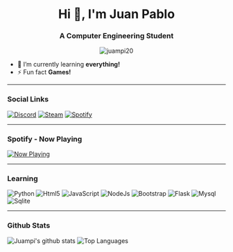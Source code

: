 <h1 align="center">Hi 👋, I'm Juan Pablo</h1>
<h3 align="center">A Computer Engineering Student</h3>

<p align="center">
<img src="https://badges.pufler.dev/visits/juampi20/juampi20" alt="juampi20" />
</p>

- 🌱 I’m currently learning **everything!**
- ⚡ Fun fact **Games!**

---
### Social Links
[![Discord][discord-badge]][discord]
[![Steam][steam-badge]][steam]
[![Spotify][spotify-badge]][spotify]

---
### Spotify - Now Playing
[![Now Playing](https://now-playing-profile-gules.vercel.app/now-playing)](https://now-playing-profile-gules.vercel.app/now-playing?open)

---
### Learning
![Python][python-badge]
![Html5][html5-badge]
![JavaScript][javascript-badge]
![NodeJs][nodejs-badge]
![Bootstrap][bootstrap-badge]
![Flask][flask-badge]
![Mysql][mysql-badge]
![Sqlite][sqlite-badge]

---
### Github Stats
![Juampi's github stats](https://github-readme-stats.vercel.app/api/top-langs/?username=juampi20&layout=default)
![Top Languages](https://github-readme-stats.vercel.app/api?username=juampi20&show_icons=true)


<!-- Links -->
[discord]: https://discord.gg/aMU9Akx
[steam]: https://steamcommunity.com/id/juampig20
[spotify]: https://open.spotify.com/user/11150996597

<!-- Badges -->
[discord-badge]: https://img.shields.io/badge/discord-%237289DA.svg?&style=for-the-badge&logo=discord&logoColor=white
[steam-badge]: https://img.shields.io/badge/Steam-%23000000.svg?&style=for-the-badge&logo=steam&logoColor=white
[spotify-badge]: https://img.shields.io/badge/spotify-%231ED760.svg?&style=for-the-badge&logo=spotify&logoColor=white
[python-badge]: https://img.shields.io/badge/python%20-%2314354C.svg?&style=for-the-badge&logo=python&logoColor=white
[html5-badge]: https://img.shields.io/badge/html5%20-%23E34F26.svg?&style=for-the-badge&logo=html5&logoColor=white
[javascript-badge]: https://img.shields.io/badge/javascript%20-%23323330.svg?&style=for-the-badge&logo=javascript&logoColor=%23F7DF1E
[nodejs-badge]: https://img.shields.io/badge/node.js%20-%2343853D.svg?&style=for-the-badge&logo=node.js&logoColor=white
[bootstrap-badge]: https://img.shields.io/badge/bootstrap%20-%23563D7C.svg?&style=for-the-badge&logo=bootstrap&logoColor=white
[flask-badge]: https://img.shields.io/badge/flask%20-%23000.svg?&style=for-the-badge&logo=flask&logoColor=white
[mysql-badge]: https://img.shields.io/badge/mysql-%2300f.svg?&style=for-the-badge&logo=mysql&logoColor=white
[sqlite-badge]: https://img.shields.io/badge/sqlite-%2307405e.svg?&style=for-the-badge&logo=sqlite&logoColor=white